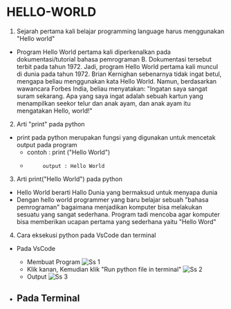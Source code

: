 # HELLO-WORLD
1. Sejarah pertama kali belajar programming language harus menggunakan "Hello world"
  - Program Hello World pertama kali diperkenalkan pada dokumentasi/tutorial bahasa pemrograman B. Dokumentasi tersebut terbit pada tahun 1972. Jadi, program Hello World pertama kali muncul di dunia pada tahun 1972.
  Brian Kernighan sebenarnya tidak ingat betul, mengapa beliau menggunakan kata Hello World. Namun, berdasarkan wawancara Forbes India, beliau menyatakan:
  "Ingatan saya sangat suram sekarang. Apa yang saya ingat adalah sebuah kartun yang menampilkan seekor telur dan anak ayam, dan anak ayam itu mengatakan Hello, world!"
  
2. Arti "print" pada python
  - print pada python merupakan fungsi yang digunakan untuk mencetak output pada program
    - contoh : print ("Hello World")
    -          output : Hello World

3. Arti print("Hello World") pada python
  - Hello World berarti Hallo Dunia yang bermaksud untuk menyapa dunia
  - Dengan hello world programmer yang baru belajar sebuah "bahasa pemrograman" bagaimana menjadikan komputer bisa melakukan sesuatu yang sangat sederhana. Program tadi mencoba agar komputer bisa memberikan ucapan pertama yang sederhana yaitu "Hello Word"

4. Cara eksekusi python pada VsCode dan terminal
  - Pada VsCode
    - Membuat Program
![Ss 1](https://user-images.githubusercontent.com/92989089/138591447-7beb2f0e-ff73-4d15-a4cb-b0d19a69973e.jpg)
    - Klik kanan, Kemudian klik "Run python file in terminal"
    ![Ss 2](https://user-images.githubusercontent.com/92989089/138591572-de3b4ba7-2b17-4cae-986f-ab846d7e91c0.jpg)
    - Output
    ![Ss 3](https://user-images.githubusercontent.com/92989089/138591662-cff8e168-d254-4def-833d-ec8f8ce8f923.jpg)

  - Pada Terminal
    - 

